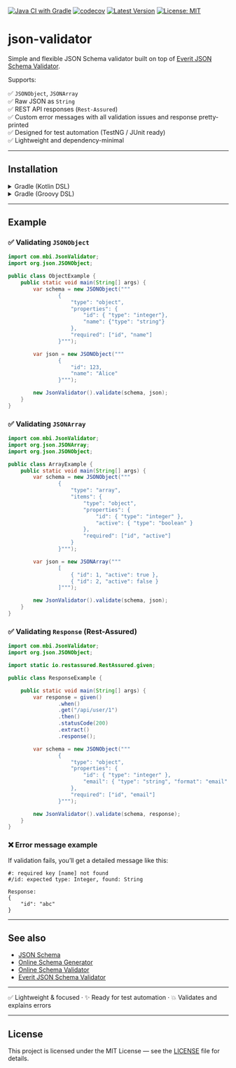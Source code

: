 [![Java CI with Gradle](https://github.com/mbi88/json-validator/actions/workflows/gradle.yml/badge.svg)](https://github.com/mbi88/json-validator/actions/workflows/gradle.yml)
[![codecov](https://codecov.io/gh/mbi88/json-validator/branch/master/graph/badge.svg)](https://codecov.io/gh/mbi88/json-validator)
[![Latest Version](https://img.shields.io/github/v/tag/mbi88/json-validator?label=version)](https://github.com/mbi88/json-validator/releases)
[![License: MIT](https://img.shields.io/badge/License-MIT-yellow.svg)](LICENSE)


# json-validator

Simple and flexible JSON Schema validator built on top of [Everit JSON Schema Validator](https://github.com/everit-org/json-schema).

Supports:

✅ `JSONObject`, `JSONArray`  
✅ Raw JSON as `String`  
✅ REST API responses (`Rest-Assured`)  
✅ Custom error messages with all validation issues and response pretty-printed  
✅ Designed for test automation (TestNG / JUnit ready)  
✅ Lightweight and dependency-minimal

---

## Installation

<details>
<summary>Gradle (Kotlin DSL)</summary>

```kotlin  
implementation("com.mbi:json-validator:1.0")  
```

</details>  
<details>  
<summary>Gradle (Groovy DSL)</summary>

```groovy  
implementation 'com.mbi:json-validator:1.0'  
```

</details>

---

## Example

### ✅ Validating `JSONObject`

```java
import com.mbi.JsonValidator;
import org.json.JSONObject;

public class ObjectExample {
    public static void main(String[] args) {
        var schema = new JSONObject("""
                {
                    "type": "object",
                    "properties": {
                        "id": { "type": "integer"},
                        "name": {"type": "string"}
                    },
                    "required": ["id", "name"]
                }""");

        var json = new JSONObject("""
                {
                    "id": 123,
                    "name": "Alice"
                }""");

        new JsonValidator().validate(schema, json);
    }
}
```

### ✅ Validating `JSONArray`

```java
import com.mbi.JsonValidator;
import org.json.JSONArray;
import org.json.JSONObject;

public class ArrayExample {
    public static void main(String[] args) {
        var schema = new JSONObject("""
                {
                    "type": "array",
                    "items": {
                        "type": "object",
                        "properties": {
                            "id": { "type": "integer" },
                            "active": { "type": "boolean" }
                        },
                        "required": ["id", "active"]
                    }
                }""");

        var json = new JSONArray("""
                [
                    { "id": 1, "active": true },
                    { "id": 2, "active": false }
                ]""");

        new JsonValidator().validate(schema, json);
    }
}
```

### ✅ Validating `Response` (Rest-Assured)

```java
import com.mbi.JsonValidator;
import org.json.JSONObject;

import static io.restassured.RestAssured.given;

public class ResponseExample {

    public static void main(String[] args) {
        var response = given()
                .when()
                .get("/api/user/1")
                .then()
                .statusCode(200)
                .extract()
                .response();

        var schema = new JSONObject("""
                {
                    "type": "object",
                    "properties": {
                        "id": { "type": "integer" },
                        "email": { "type": "string", "format": "email" }
                    },
                    "required": ["id", "email"]
                }""");

        new JsonValidator().validate(schema, response);
    }
}
```

### ❌ Error message example

If validation fails, you’ll get a detailed message like this:

```
#: required key [name] not found  
#/id: expected type: Integer, found: String

Response:
{
    "id": "abc"
}
```

---

## See also

- [JSON Schema](https://json-schema.org/)
- [Online Schema Generator](https://jsonschema.net/)
- [Online Schema Validator](http://www.jsonschemavalidator.net/)
- [Everit JSON Schema Validator](https://github.com/everit-org/json-schema)

---

✅ Lightweight & focused · ✨ Ready for test automation · 💥 Validates and explains errors

---

## License

This project is licensed under the MIT License — see the [LICENSE](LICENSE) file for details.
